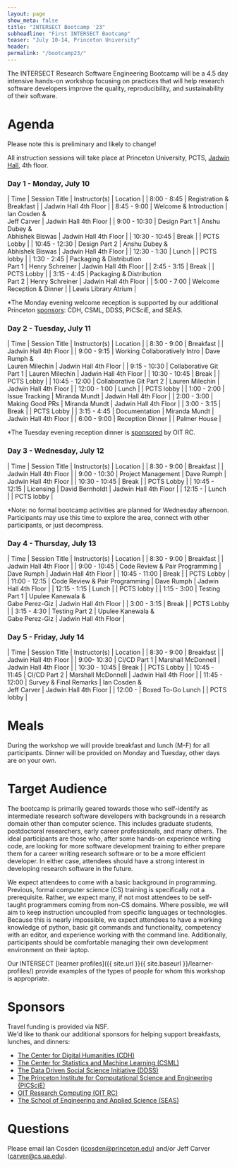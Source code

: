 ```yaml
---
layout: page
show_meta: false
title: "INTERSECT Bootcamp '23"
subheadline: "First INTERSECT Bootcamp"
teaser: "July 10-14, Princeton University"
header:
permalink: "/bootcamp23/"
---
```



The INTERSECT Research Software Engineering Bootcamp will be a 4.5 day intensive hands-on workshop focusing on practices that will help research software developers improve the quality, reproducibility, and sustainability of their software.  


# Agenda
Please note this is preliminary and likely to change!  

All instruction sessions will take place at Princeton University, PCTS, [Jadwin Hall](
https://goo.gl/maps/1KaqFUzJzxG974AQ8?coh=178573&entry=tt), 4th floor.

### Day 1 - Monday, July 10

| Time | Session Title | Instructor(s) | Location |
| 8:00 - 8:45 | Registration & Breakfast |  | Jadwin Hall 4th Floor |
| 8:45 - 9:00 | Welcome & Introduction | Ian Cosden & <br/> Jeff Carver | Jadwin Hall 4th Floor |
| 9:00 - 10:30 | Design Part 1 | Anshu Dubey & <br/> Abhishek Biswas | Jadwin Hall 4th Floor |
| 10:30 - 10:45 | Break | | PCTS Lobby |
| 10:45 - 12:30 | Design Part 2 | Anshu Dubey & <br/> Abhishek Biswas | Jadwin Hall 4th Floor |
| 12:30 - 1:30 | Lunch |  | PCTS lobby |
| 1:30 - 2:45 | Packaging & Distribution <br/> Part 1 | Henry Schreiner | Jadwin Hall 4th Floor |
| 2:45 - 3:15 | Break | | PCTS Lobby |
| 3:15 - 4:45 | Packaging & Distribution <br/> Part 2 | Henry Schreiner | Jadwin Hall 4th Floor |
| 5:00 - 7:00 | Welcome Reception & Dinner | | Lewis Library Atrium |

*The Monday evening welcome reception is supported by our additional Princeton [sponsors](#sponsors): CDH, CSML, DDSS, PICSciE, and SEAS.

### Day 2 - Tuesday, July 11

| Time | Session Title | Instructor(s) | Location |
| 8:30 - 9:00 | Breakfast |  | Jadwin Hall 4th Floor |
| 9:00 - 9:15 | Working Collaboratively Intro | Dave Rumph & <br/> Lauren Milechin | Jadwin Hall 4th Floor |
| 9:15 - 10:30 | Collaborative Git Part 1 | Lauren Milechin | Jadwin Hall 4th Floor |
| 10:30 - 10:45 | Break | | PCTS Lobby |
| 10:45 - 12:00 | Collaborative Git Part 2 | Lauren Milechin | Jadwin Hall 4th Floor |
| 12:00 - 1:00 | Lunch |  | PCTS lobby |
| 1:00 - 2:00 | Issue Tracking | Miranda Mundt | Jadwin Hall 4th Floor |
| 2:00 - 3:00 | Making Good PRs | Miranda Mundt | Jadwin Hall 4th Floor |
| 3:00 - 3:15 | Break | | PCTS Lobby |
| 3:15 - 4:45 | Documentation | Miranda Mundt | Jadwin Hall 4th Floor |
| 6:00 - 9:00 | Reception Dinner |  | Palmer House |

*The Tuesday evening reception dinner is [sponsored](#sponsors) by OIT RC.

### Day 3 - Wednesday, July 12

| Time | Session Title | Instructor(s) | Location |
| 8:30 - 9:00 | Breakfast |  | Jadwin Hall 4th Floor |
| 9:00 - 10:30 | Project Management | Dave Rumph | Jadwin Hall 4th Floor |
| 10:30 - 10:45 | Break | | PCTS Lobby |
| 10:45 - 12:15 | Licensing | David Bernholdt | Jadwin Hall 4th Floor |
| 12:15 - | Lunch |  | PCTS lobby |

*Note: no formal bootcamp activities are planned for Wednesday afternoon.
Participants may use this time to explore the area, connect with other participants, or just decompress.

### Day 4 - Thursday, July 13

| Time | Session Title | Instructor(s) | Location |
| 8:30 - 9:00 | Breakfast |  | Jadwin Hall 4th Floor |
| 9:00 - 10:45 | Code Review & Pair Programming | Dave Rumph | Jadwin Hall 4th Floor |
| 10:45 - 11:00 | Break | | PCTS Lobby |
| 11:00 - 12:15 | Code Review & Pair Programming | Dave Rumph | Jadwin Hall 4th Floor |
| 12:15 - 1:15 | Lunch |  | PCTS lobby |
| 1:15 - 3:00 | Testing Part 1 | Upulee Kanewala & <br/> Gabe Perez-Giz | Jadwin Hall 4th Floor |
| 3:00 - 3:15 | Break | | PCTS Lobby |
| 3:15 - 4:30 | Testing Part 2 | Upulee Kanewala & <br/> Gabe Perez-Giz | Jadwin Hall 4th Floor |

### Day 5 - Friday, July 14

| Time | Session Title | Instructor(s) | Location |
| 8:30 - 9:00 | Breakfast |  | Jadwin Hall 4th Floor |
| 9:00- 10:30 | CI/CD Part 1 | Marshall McDonnell | Jadwin Hall 4th Floor |
| 10:30 - 10:45 | Break | | PCTS Lobby |
| 10:45 - 11:45 | CI/CD Part 2  | Marshall McDonnell | Jadwin Hall 4th Floor |
| 11:45 - 12:00 | Survey & Final Remarks | Ian Cosden & <br/> Jeff Carver | Jadwin Hall 4th Floor |
| 12:00 - | Boxed To-Go Lunch |  | PCTS lobby |

# Meals
During the workshop we will provide breakfast and lunch (M-F) for all participants.
Dinner will be provided on Monday and Tuesday, other days are on your own.

# Target Audience
The bootcamp is primarily geared towards those who self-identify as intermediate research software developers with backgrounds in a research domain other than computer science.
This includes graduate students, postdoctoral researchers, early career professionals, and many others.
The ideal participants are those who, after some hands-on experience writing code, are looking for more software development training to either prepare them for a career writing research software or to be a more efficient developer.
In either case, attendees should have a strong interest in developing research software in the future.

We expect attendees to come with a basic background in programming.
Previous, formal computer science (CS) training is specifically not a prerequisite.
Rather, we expect many, if not most attendees to be self-taught programmers coming from non-CS domains.
Where possible, we will aim to keep instruction uncoupled from specific languages or technologies.
Because this is nearly impossible, we expect attendees to have a working knowledge of python, basic git commands and functionality, competency with an editor, and experience working with the command line.
Additionally, participants should be comfortable managing their own development environment on their laptop.

Our INTERSECT [learner profiles]({{ site.url }}{{ site.baseurl }}/learner-profiles/) provide examples of the types of people for whom this workshop is appropriate.

<a name="sponsors"></a>
# Sponsors
Travel funding is provided via NSF.  
We'd like to thank our additional sponsors for helping support breakfasts, lunches, and dinners:
* [The Center for Digital Humanities (CDH)](https://cdh.princeton.edu/)
* [The Center for Statistics and Machine Learning (CSML)](https://csml.princeton.edu/)
* [The Data Driven Social Science Initiative (DDSS)](https://ddss.princeton.edu/)
* [The Princeton Institute for Computational Science and Engineering (PICSciE)](https://researchcomputing.princeton.edu/)
* [OIT Research Computing (OIT RC)](https://researchcomputing.princeton.edu/)
* [The School of Engineering and Applied Science (SEAS)](https://engineering.princeton.edu/)


# Questions
Please email Ian Cosden (icosden@princeton.edu) and/or Jeff Carver (carver@cs.ua.edu).
